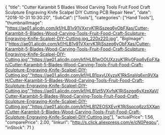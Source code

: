 {
	"title": "Cutter Karambit 5 Blades Wood Carving Tools Fruit Food Craft Sculpture Engraving Knife Scalpel DIY Cutting PCB Repair New",
	"date": "2018-10-31 10:30:20",
	"SubCat": ["Tools"],
	"categories": ["Hand Tools"],
	"thumbnailImage": "https://ae01.alicdn.com/kf/HLB1v91VXxrvK1RjSszeq6yObFXas/Cutter-Karambit-5-Blades-Wood-Carving-Tools-Fruit-Food-Craft-Sculpture-Engraving-Knife-Scalpel-DIY-Cutting.jpg_220x220.jpg",
	"BigImage": ["https://ae01.alicdn.com/kf/HLB1v91VXxrvK1RjSszeq6yObFXas/Cutter-Karambit-5-Blades-Wood-Carving-Tools-Fruit-Food-Craft-Sculpture-Engraving-Knife-Scalpel-DIY-Cutting.jpg","https://ae01.alicdn.com/kf/HLB1wOOUXzzuK1Rjy0Fpq6yEpFXan/Cutter-Karambit-5-Blades-Wood-Carving-Tools-Fruit-Food-Craft-Sculpture-Engraving-Knife-Scalpel-DIY-Cutting.jpg","https://ae01.alicdn.com/kf/HLB1pxyUXyzxK1RkSnaVq6xn9VXaH/Cutter-Karambit-5-Blades-Wood-Carving-Tools-Fruit-Food-Craft-Sculpture-Engraving-Knife-Scalpel-DIY-Cutting.jpg","https://ae01.alicdn.com/kf/HLB1zt5VXvfsK1RjSszgq6yXzpXaV/Cutter-Karambit-5-Blades-Wood-Carving-Tools-Fruit-Food-Craft-Sculpture-Engraving-Knife-Scalpel-DIY-Cutting.jpg","https://ae01.alicdn.com/kf/HLB1ZEOSXEvrK1RjSspcq6zzSXXan/Cutter-Karambit-5-Blades-Wood-Carving-Tools-Fruit-Food-Craft-Sculpture-Engraving-Knife-Scalpel-DIY-Cutting.jpg"],
	"actualPrice": 1.56,
	"comparePrice": 2.00,
	"linkurl": "http://s.click.aliexpress.com/e/cN0Peqou",
	"inStock": 71
}
